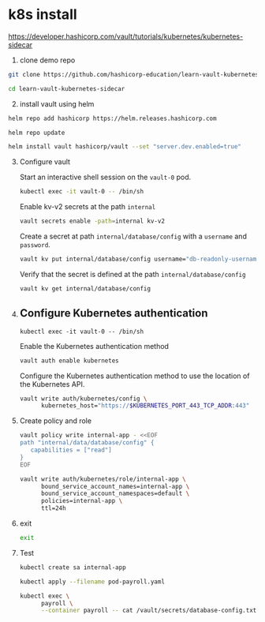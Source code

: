 # k8s install

https://developer.hashicorp.com/vault/tutorials/kubernetes/kubernetes-sidecar    

1. clone demo repo     

```bash
git clone https://github.com/hashicorp-education/learn-vault-kubernetes-sidecar.git
```



```bash
cd learn-vault-kubernetes-sidecar
```



2.  install vault using helm   

   ```bash
   helm repo add hashicorp https://helm.releases.hashicorp.com
   ```

   ```bash
   helm repo update
   ```

   ```bash
   helm install vault hashicorp/vault --set "server.dev.enabled=true"
   ```

   

3. Configure  vault 

   Start an interactive shell session on the `vault-0` pod.      

   ```bash
   kubectl exec -it vault-0 -- /bin/sh
   ```

   Enable kv-v2 secrets at the path `internal`  

   ```bash
   vault secrets enable -path=internal kv-v2
   ```

   Create a secret at path `internal/database/config` with a `username` and `password`.    

   ```bash
   vault kv put internal/database/config username="db-readonly-username" password="db-secret-password"
   ```

   Verify that the secret is defined at the path `internal/database/config`   

   ```bash
   vault kv get internal/database/config
   ```

   

4. ## Configure Kubernetes authentication   

   ```
   kubectl exec -it vault-0 -- /bin/sh
   ```

   Enable the Kubernetes authentication method

   ```bash
   vault auth enable kubernetes
   ```

   Configure the Kubernetes authentication method to use the location of the Kubernetes API.    

   ```bash
   vault write auth/kubernetes/config \
         kubernetes_host="https://$KUBERNETES_PORT_443_TCP_ADDR:443"
   ```

5. Create policy and role

   ```bash
   vault policy write internal-app - <<EOF
   path "internal/data/database/config" {
      capabilities = ["read"]
   }
   EOF
   ```

   ```bash
   vault write auth/kubernetes/role/internal-app \
         bound_service_account_names=internal-app \
         bound_service_account_namespaces=default \
         policies=internal-app \
         ttl=24h
   ```

6. exit

   ```bash
   exit
   ```

7. Test 

   ```bash
   kubectl create sa internal-app
   ```

   ```bash
   kubectl apply --filename pod-payroll.yaml
   ```

   ```bash
   kubectl exec \
         payroll \
         --container payroll -- cat /vault/secrets/database-config.txt
   ```

   
